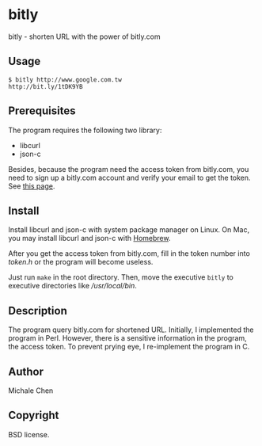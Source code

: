 # bitly

bitly - shorten URL with the power of bitly.com

## Usage

```
$ bitly http://www.google.com.tw
http://bit.ly/1tDK9YB
```

## Prerequisites

The program requires the following two library:

- libcurl
- json-c

Besides, because the program need the access token from bitly.com, you need to sign up a bitly.com account and verify your email to get the token.  See [this page](https://bitly.com/a/oauth_apps).

## Install

Install libcurl and json-c with system package manager on Linux.  On Mac, you may install libcurl and json-c with [Homebrew](http://brew.sh/).

After you get the access token from bitly.com, fill in the token number into *token.h* or the program will become useless.

Just run `make` in the root directory.  Then, move the executive `bitly` to executive directories like */usr/local/bin*.

## Description

The program query bitly.com for shortened URL.  Initially, I implemented the program in Perl.  However, there is a sensitive information in the program, the access token.  To prevent prying eye, I re-implement the program in C.

## Author

Michale Chen <cwchen123 AT gmail DOT com>

## Copyright

BSD license.
